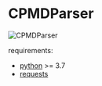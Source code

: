 # CPMDParser
![CPMDParser](https://i.imgur.com/db7v2bK.gif)

requirements:
- [python](https://www.python.org/downloads) >= 3.7
- [requests](https://pypi.org/project/requests)

